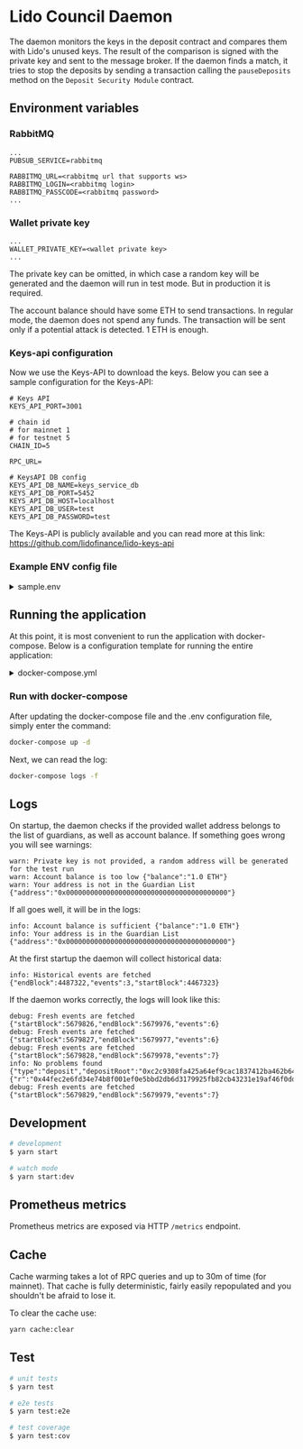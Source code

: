 # Lido Council Daemon

The daemon monitors the keys in the deposit contract and compares them with Lido's unused keys. The result of the comparison is signed with the private key and sent to the message broker. If the daemon finds a match, it tries to stop the deposits by sending a transaction calling the `pauseDeposits` method on the `Deposit Security Module` contract.

## Environment variables

### RabbitMQ

```env
...
PUBSUB_SERVICE=rabbitmq

RABBITMQ_URL=<rabbitmq url that supports ws>
RABBITMQ_LOGIN=<rabbitmq login>
RABBITMQ_PASSCODE=<rabbitmq password>
...
```

### Wallet private key

```env
...
WALLET_PRIVATE_KEY=<wallet private key>
...
```

The private key can be omitted, in which case a random key will be generated and the daemon will run in test mode. But in production it is required.

The account balance should have some ETH to send transactions. In regular mode, the daemon does not spend any funds. The transaction will be sent only if a potential attack is detected. 1 ETH is enough.


### Keys-api configuration
Now we use the Keys-API to download the keys. Below you can see a sample configuration for the Keys-API:
```env
# Keys API
KEYS_API_PORT=3001

# chain id
# for mainnet 1
# for testnet 5
CHAIN_ID=5

RPC_URL=

# KeysAPI DB config
KEYS_API_DB_NAME=keys_service_db
KEYS_API_DB_PORT=5452
KEYS_API_DB_HOST=localhost
KEYS_API_DB_USER=test
KEYS_API_DB_PASSWORD=test

```

The Keys-API is publicly available and you can read more at this link: https://github.com/lidofinance/lido-keys-api

### Example ENV config file

<details>

<summary>sample.env</summary>

```
# App
PORT=3000

# Log level: debug, info, notice, warning or error
LOG_LEVEL=info

# Log format: simple or json
LOG_FORMAT=simple

# Pubsub (default: rabbitmq)
PUBSUB_SERVICE=rabbitmq

# RabbitMQ
RABBITMQ_URL=rabbitmq_url
RABBITMQ_LOGIN=test
RABBITMQ_PASSCODE=test

# Private key
# Used to sign transactions and stop the protocol.
# Make sure there are enough ETH on the balance to send a transaction to stop the protocol
WALLET_PRIVATE_KEY=0x0000000000000000000000000000000000000000000000000000000000000001

KEYS_API_HOST=http://keys_api_service_api

# Keys API
KEYS_API_PORT=3001

# chain id
# for mainnet 1
# for testnet 5
CHAIN_ID=5

RPC_URL=

# KeysAPI DB config
KEYS_API_DB_NAME=keys_service_db
KEYS_API_DB_PORT=5452
KEYS_API_DB_HOST=localhost
KEYS_API_DB_USER=test
KEYS_API_DB_PASSWORD=test

```
</details>

## Running the application
At this point, it is most convenient to run the application with docker-compose. Below is a configuration template for running the entire application:

<details>

<summary>docker-compose.yml</summary>

```yaml=
version: '3.7'

services:
  keys_api_service_db:
    image: postgres:14-alpine
    container_name: keys_api_service_db
    restart: unless-stopped
    environment:
      - POSTGRES_DB=${KEYS_API_DB_NAME}
      - POSTGRES_USER=${KEYS_API_DB_USER}
      - POSTGRES_PASSWORD=${KEYS_API_DB_PASSWORD}
    ports:
      - ${KEYS_API_DB_PORT}:5432
    volumes:
      - ./.volumes/pgdata-${CHAIN_ID}/:/var/lib/postgresql/data

  keys_api_service_api:
    image: lidofinance/lido-keys-api:dev
    container_name: keys_api_service_api
    ports:
      - '127.0.0.1:${KEYS_API_PORT}:3001'
    environment:
      - PORT=3001
      - LOG_LEVEL=${LOG_LEVEL}
      - LOG_FORMAT=${LOG_FORMAT}
      - CHAIN_ID=${CHAIN_ID}
      - PROVIDERS_URLS=${RPC_URL}
      - VALIDATOR_REGISTRY_ENABLE=false
      - DB_NAME=${KEYS_API_DB_NAME}
      - DB_PORT=5432
      - DB_HOST=keys_api_service_db
      - DB_USER=${KEYS_API_DB_USER}
      - DB_PASSWORD=${KEYS_API_DB_PASSWORD}
    depends_on:
      - keys_api_service_db

  council-daemon:
    image: lidofinance/lido-council-daemon:dev
    ports:
      - "127.0.0.1:${PORT}:3000" # port is used for prometheus metrics
    environment:
      - PORT=3000
      - LOG_LEVEL=${LOG_LEVEL}
      - LOG_FORMAT=${LOG_FORMAT}
      - RPC_URL=${RPC_URL}
      - WALLET_PRIVATE_KEY=${WALLET_PRIVATE_KEY}
      - KEYS_API_HOST=${KEYS_API_HOST}
      - KEYS_API_PORT=${KEYS_API_PORT}
      - PUBSUB_SERVICE=rabbitmq
      - RABBITMQ_URL=${RABBITMQ_URL}
      - RABBITMQ_LOGIN=${RABBITMQ_LOGIN}
      - RABBITMQ_PASSCODE=${RABBITMQ_PASSCODE}
    depends_on:
      - keys_api_service_api
    volumes:
      - ./.volumes/cache/:/council/cache/

```
</details>

### Run with docker-compose
After updating the docker-compose file and the .env configuration file, simply enter the command:

```bash
docker-compose up -d
```

Next, we can read the log:
```bash
docker-compose logs -f
```
## Logs

On startup, the daemon checks if the provided wallet address belongs to the list of guardians, as well as account balance. If something goes wrong you will see warnings:

```log
warn: Private key is not provided, a random address will be generated for the test run
warn: Account balance is too low {"balance":"1.0 ETH"}
warn: Your address is not in the Guardian List {"address":"0x0000000000000000000000000000000000000000"}
```

If all goes well, it will be in the logs:

```log
info: Account balance is sufficient {"balance":"1.0 ETH"}
info: Your address is in the Guardian List {"address":"0x0000000000000000000000000000000000000000"}
```

At the first startup the daemon will collect historical data:

```log
info: Historical events are fetched {"endBlock":4487322,"events":3,"startBlock":4467323}
```

If the daemon works correctly, the logs will look like this:

```log
debug: Fresh events are fetched {"startBlock":5679826,"endBlock":5679976,"events":6}
debug: Fresh events are fetched {"startBlock":5679827,"endBlock":5679977,"events":6}
debug: Fresh events are fetched {"startBlock":5679828,"endBlock":5679978,"events":7}
info: No problems found {"type":"deposit","depositRoot":"0xc2c9308fa425a64ef9cac1837412ba462b6429fce2f170184284a260b735638c","keysOpIndex":12,"blockNumber":5679978,"blockHash":"0x87762c941f653f2f70157f86deac78f19e4d1549e231a52d1191289592d1a0ab","guardianAddress":"0x3dc4cF780F2599B528F37dedB34449Fb65Ef7d4A","guardianIndex":0,"signature":{"r":"0x44fec2e6fd34e74b8f001ef0e5bbd2db6d3179925fb82cb43231e19af46f0ddd","s":"0x2ff4326af760e353803458b75279eb8f58e5735b3565ea16bcd0f773bce106a4","_vs":"0xaff4326af760e353803458b75279eb8f58e5735b3565ea16bcd0f773bce106a4","recoveryParam":1,"v":28}}
debug: Fresh events are fetched {"startBlock":5679829,"endBlock":5679979,"events":7}
```
## Development

```bash
# development
$ yarn start

# watch mode
$ yarn start:dev
```

## Prometheus metrics

Prometheus metrics are exposed via HTTP `/metrics` endpoint.

## Cache

Cache warming takes a lot of RPC queries and up to 30m of time (for mainnet). That cache is fully deterministic, fairly easily repopulated and you shouldn't be afraid to lose it.

To clear the cache use:

```bash
yarn cache:clear
```

## Test

```bash
# unit tests
$ yarn test

# e2e tests
$ yarn test:e2e

# test coverage
$ yarn test:cov
```
